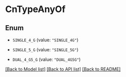 # CnTypeAnyOf

## Enum


* `SINGLE_4_G` (value: `"SINGLE_4G"`)

* `SINGLE_5_G` (value: `"SINGLE_5G"`)

* `DUAL_4_G5_G` (value: `"DUAL_4G5G"`)


[[Back to Model list]](../README.md#documentation-for-models) [[Back to API list]](../README.md#documentation-for-api-endpoints) [[Back to README]](../README.md)


